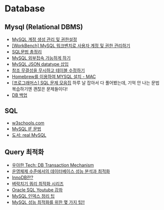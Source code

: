 # Database

## Mysql (Relational DBMS)

- [MySQL 계정 생성 관리 및 권한설정](https://2dubbing.tistory.com/13)
- [[WorkBench] MySQL 워크벤치로 사용자 계정 및 권한 관리하기](https://dololak.tistory.com/461)
- [SQL문법 총정리](http://tcpschool.com/mysql/intro)
- [MySQL 외부접속 가능하게 하기](https://walkingfox.tistory.com/66)
- [MySQL JSON datatype 삽입](https://riptutorial.com/ko/mysql/example/10143/간단한-json-삽입)
- [참조 무결성을 무시하고 테이블 수정하기](https://blog.naver.com/parkjy76/30109075963)
- [Homebrew를 이용하여 MYSQL 설치 - MAC](https://devyurim.github.io/data%20base/mysql/2018/08/13/mysql-1.html)
- [[프로그래머스] SQL 문제 모음집](https://programmers.co.kr/learn/challenges?tab=sql_practice_kit) 하루 날 잡아서 다 풀어봤는데, 기억 안 나는 문법 복습하기엔 괜찮은 문제들이다!
- [DB 백업](https://kkamikoon.tistory.com/173)

## SQL

- [w3schools.com](https://www.w3schools.com/sql/default.asp)
- [MySQL IF 문법](https://duveen.tistory.com/16)
- [도서: real MySQL](https://book.naver.com/bookdb/book_detail.nhn?bid=6886962)

## Query 최적화

- [우아한 Tech: DB Transaction Mechanism](https://www.youtube.com/watch?v=ImvYNlF_saE)
- [운영체제 수준에서의 데이터베이스 성능 분석과 최적화](https://www.youtube.com/watch?v=QfBuEj0Vf4c)
- [InnoDB란?](https://joridari.tistory.com/15)
- [벼락치기 쿼리 최적화 시리즈](https://idea-sketch.tistory.com/51?category=547413)
- [Oracle SQL Youtube 강좌](https://www.youtube.com/watch?v=pGlkIFrY9QY&list=PLq8wAnVUcTFVq7RD1kuUwkdWabxvDGzfu)
- [MySQL 인덱스 정리 팁](https://jojoldu.tistory.com/243)
- [MySQL 성능 최적화를 위한 몇 가지 팁!!](https://gywn.net/2012/09/mysql-tuning/)
